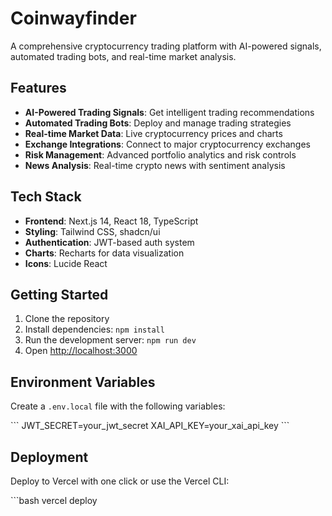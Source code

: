 # Coinwayfinder

A comprehensive cryptocurrency trading platform with AI-powered signals, automated trading bots, and real-time market analysis.

## Features

- **AI-Powered Trading Signals**: Get intelligent trading recommendations
- **Automated Trading Bots**: Deploy and manage trading strategies
- **Real-time Market Data**: Live cryptocurrency prices and charts
- **Exchange Integrations**: Connect to major cryptocurrency exchanges
- **Risk Management**: Advanced portfolio analytics and risk controls
- **News Analysis**: Real-time crypto news with sentiment analysis

## Tech Stack

- **Frontend**: Next.js 14, React 18, TypeScript
- **Styling**: Tailwind CSS, shadcn/ui
- **Authentication**: JWT-based auth system
- **Charts**: Recharts for data visualization
- **Icons**: Lucide React

## Getting Started

1. Clone the repository
2. Install dependencies: `npm install`
3. Run the development server: `npm run dev`
4. Open [http://localhost:3000](http://localhost:3000)

## Environment Variables

Create a `.env.local` file with the following variables:

\`\`\`
JWT_SECRET=your_jwt_secret
XAI_API_KEY=your_xai_api_key
\`\`\`

## Deployment

Deploy to Vercel with one click or use the Vercel CLI:

\`\`\`bash
vercel deploy
